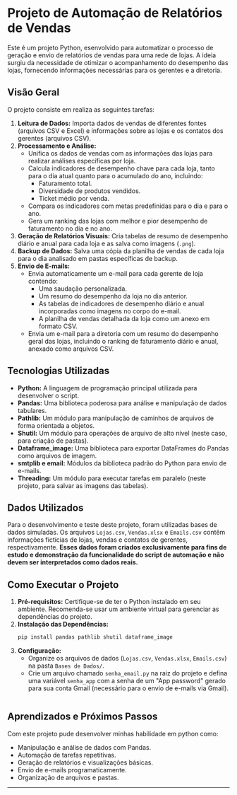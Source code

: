 # Projeto de Automação de Relatórios de Vendas

Este é um projeto Python, esenvolvido para automatizar o processo de geração e envio de relatórios de vendas para uma rede de lojas. A ideia surgiu da necessidade de otimizar o acompanhamento do desempenho das lojas, fornecendo informações necessárias para os gerentes e a diretoria.

## Visão Geral

O projeto consiste em realiza as seguintes tarefas:

1.  **Leitura de Dados:** Importa dados de vendas de diferentes fontes (arquivos CSV e Excel) e informações sobre as lojas e os contatos dos gerentes (arquivos CSV).
2.  **Processamento e Análise:**
    * Unifica os dados de vendas com as informações das lojas para realizar análises específicas por loja.
    * Calcula indicadores de desempenho chave para cada loja, tanto para o dia atual quanto para o acumulado do ano, incluindo:
        * Faturamento total.
        * Diversidade de produtos vendidos.
        * Ticket médio por venda.
    * Compara os indicadores com metas predefinidas para o dia e para o ano.
    * Gera um ranking das lojas com melhor e pior desempenho de faturamento no dia e no ano.
3.  **Geração de Relatórios Visuais:** Cria tabelas de resumo de desempenho diário e anual para cada loja e as salva como imagens (`.png`).
4.  **Backup de Dados:** Salva uma cópia da planilha de vendas de cada loja para o dia analisado em pastas específicas de backup.
5.  **Envio de E-mails:**
    * Envia automaticamente um e-mail para cada gerente de loja contendo:
        * Uma saudação personalizada.
        * Um resumo do desempenho da loja no dia anterior.
        * As tabelas de indicadores de desempenho diário e anual incorporadas como imagens no corpo do e-mail.
        * A planilha de vendas detalhada da loja como um anexo em formato CSV.
    * Envia um e-mail para a diretoria com um resumo do desempenho geral das lojas, incluindo o ranking de faturamento diário e anual, anexado como arquivos CSV.

## Tecnologias Utilizadas

* **Python:** A linguagem de programação principal utilizada para desenvolver o script.
* **Pandas:** Uma biblioteca poderosa para análise e manipulação de dados tabulares.
* **Pathlib:** Um módulo para manipulação de caminhos de arquivos de forma orientada a objetos.
* **Shutil:** Um módulo para operações de arquivo de alto nível (neste caso, para criação de pastas).
* **Dataframe\_image:** Uma biblioteca para exportar DataFrames do Pandas como arquivos de imagem.
* **smtplib e email:** Módulos da biblioteca padrão do Python para envio de e-mails.
* **Threading:** Um módulo para executar tarefas em paralelo (neste projeto, para salvar as imagens das tabelas).

## Dados Utilizados

Para o desenvolvimento e teste deste projeto, foram utilizadas bases de dados simuladas. Os arquivos `Lojas.csv`, `Vendas.xlsx` e `Emails.csv` contêm informações fictícias de lojas, vendas e contatos de gerentes, respectivamente. **Esses dados foram criados exclusivamente para fins de estudo e demonstração da funcionalidade do script de automação e não devem ser interpretados como dados reais.**

## Como Executar o Projeto

1.  **Pré-requisitos:** Certifique-se de ter o Python instalado em seu ambiente. Recomenda-se usar um ambiente virtual para gerenciar as dependências do projeto.
2.  **Instalação das Dependências:**
    ```bash
    pip install pandas pathlib shutil dataframe_image
    ```
3.  **Configuração:**
    * Organize os arquivos de dados (`Lojas.csv`, `Vendas.xlsx`, `Emails.csv`) na pasta `Bases de Dados/`.
    * Crie um arquivo chamado `senha_email.py` na raiz do projeto e defina uma variável `senha_app` com a senha de um "App password" gerado para sua conta Gmail (necessário para o envio de e-mails via Gmail).
    ```

## Aprendizados e Próximos Passos

Com este projeto pude desenvolver minhas habilidade em python como:

* Manipulação e análise de dados com Pandas.
* Automação de tarefas repetitivas.
* Geração de relatórios e visualizações básicas.
* Envio de e-mails programaticamente.
* Organização de arquivos e pastas.

---

